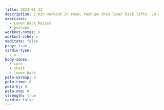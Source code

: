 ```yaml
---
title: 2024-01-13
description: 2 min workout in room. Pushups then lower back lifts. 20 of each, 2 sets. L
exercises:
  - Lower Back Raises
  - pushups
workout-notes: x
workout-vibe: x
meditate: false
pray: true
cardio-type:
  - x
body-zones:
  - core
  - chest
  - lower back
pelo-warmup: 0
pelo-time: 0
pelo-kj: 0
pelo-avg: 0
strength: true
cardio: false
---
```

